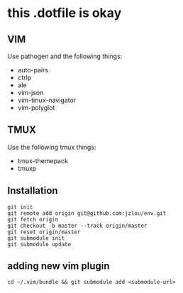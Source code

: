 # this .dotfile is okay

## VIM

Use pathogen and the following things:

- auto-pairs
- ctrlp
- ale
- vim-json
- vim-tmux-navigator
- vim-polyglot

## TMUX

Use the following tmux things:

- tmux-themepack
- tmuxp

## Installation

```
git init
git remote add origin git@github.com:jzlou/env.git
git fetch origin
git checkout -b master --track origin/master
git reset origin/master
git submodule init
git submodule update
```

## adding new vim plugin

`cd ~/.vim/bundle && git submodule add <submodule-url>`
